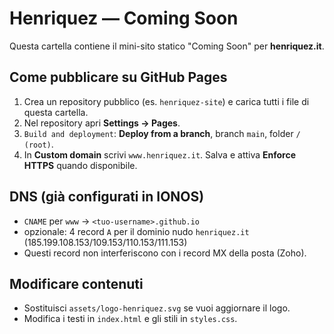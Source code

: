 # Henriquez — Coming Soon

Questa cartella contiene il mini-sito statico "Coming Soon" per **henriquez.it**.

## Come pubblicare su GitHub Pages
1. Crea un repository pubblico (es. `henriquez-site`) e carica tutti i file di questa cartella.
2. Nel repository apri **Settings → Pages**.
3. `Build and deployment`: **Deploy from a branch**, branch `main`, folder `/ (root)`.
4. In **Custom domain** scrivi `www.henriquez.it`. Salva e attiva **Enforce HTTPS** quando disponibile.

## DNS (già configurati in IONOS)
- `CNAME` per `www` → `<tuo-username>.github.io`
- opzionale: 4 record `A` per il dominio nudo `henriquez.it` (185.199.108.153/109.153/110.153/111.153)
- Questi record non interferiscono con i record MX della posta (Zoho).

## Modificare contenuti
- Sostituisci `assets/logo-henriquez.svg` se vuoi aggiornare il logo.
- Modifica i testi in `index.html` e gli stili in `styles.css`.
